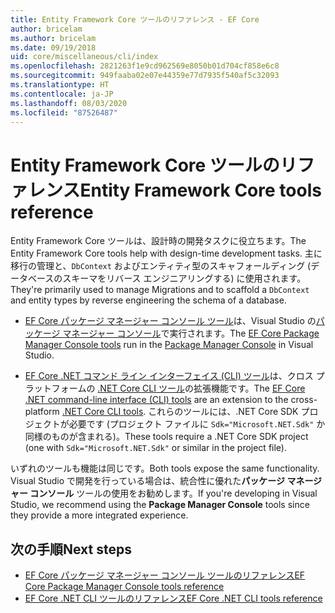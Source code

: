 ```yaml
---
title: Entity Framework Core ツールのリファレンス - EF Core
author: bricelam
ms.author: bricelam
ms.date: 09/19/2018
uid: core/miscellaneous/cli/index
ms.openlocfilehash: 2821263f1e9cd962569e8050b01d704cf858e6c8
ms.sourcegitcommit: 949faaba02e07e44359e77d7935f540af5c32093
ms.translationtype: HT
ms.contentlocale: ja-JP
ms.lasthandoff: 08/03/2020
ms.locfileid: "87526487"
---
```

# <a name="entity-framework-core-tools-reference"></a><span data-ttu-id="9be7b-102">Entity Framework Core ツールのリファレンス</span><span class="sxs-lookup"><span data-stu-id="9be7b-102">Entity Framework Core tools reference</span></span>

<span data-ttu-id="9be7b-103">Entity Framework Core ツールは、設計時の開発タスクに役立ちます。</span><span class="sxs-lookup"><span data-stu-id="9be7b-103">The Entity Framework Core tools help with design-time development tasks.</span></span> <span data-ttu-id="9be7b-104">主に移行の管理と、`DbContext` およびエンティティ型のスキャフォールディング (データベースのスキーマをリバース エンジニアリングする) に使用されます。</span><span class="sxs-lookup"><span data-stu-id="9be7b-104">They're primarily used to manage Migrations and to scaffold a `DbContext` and entity types by reverse engineering the schema of a database.</span></span>

* <span data-ttu-id="9be7b-105">[EF Core パッケージ マネージャー コンソール ツール](powershell.md)は、Visual Studio の[パッケージ マネージャー コンソール](/nuget/tools/package-manager-console)で実行されます。</span><span class="sxs-lookup"><span data-stu-id="9be7b-105">The [EF Core Package Manager Console tools](powershell.md) run in the [Package Manager Console](/nuget/tools/package-manager-console) in Visual Studio.</span></span>

* <span data-ttu-id="9be7b-106">[EF Core .NET コマンド ライン インターフェイス (CLI) ツール](dotnet.md)は、クロス プラットフォームの [.NET Core CLI ツール](/dotnet/core/tools/)の拡張機能です。</span><span class="sxs-lookup"><span data-stu-id="9be7b-106">The [EF Core .NET command-line interface (CLI) tools](dotnet.md) are an extension to the cross-platform [.NET Core CLI tools](/dotnet/core/tools/).</span></span> <span data-ttu-id="9be7b-107">これらのツールには、.NET Core SDK プロジェクトが必要です (プロジェクト ファイルに `Sdk="Microsoft.NET.Sdk"` か同様のものが含まれる)。</span><span class="sxs-lookup"><span data-stu-id="9be7b-107">These tools require a .NET Core SDK project (one with `Sdk="Microsoft.NET.Sdk"` or similar in the project file).</span></span>

<span data-ttu-id="9be7b-108">いずれのツールも機能は同じです。</span><span class="sxs-lookup"><span data-stu-id="9be7b-108">Both tools expose the same functionality.</span></span> <span data-ttu-id="9be7b-109">Visual Studio で開発を行っている場合は、統合性に優れた**パッケージ マネージャー コンソール** ツールの使用をお勧めします。</span><span class="sxs-lookup"><span data-stu-id="9be7b-109">If you're developing in Visual Studio, we recommend using the **Package Manager Console** tools since they provide a more integrated experience.</span></span>

## <a name="next-steps"></a><span data-ttu-id="9be7b-110">次の手順</span><span class="sxs-lookup"><span data-stu-id="9be7b-110">Next steps</span></span>

* [<span data-ttu-id="9be7b-111">EF Core パッケージ マネージャー コンソール ツールのリファレンス</span><span class="sxs-lookup"><span data-stu-id="9be7b-111">EF Core Package Manager Console tools reference</span></span>](powershell.md)
* [<span data-ttu-id="9be7b-112">EF Core .NET CLI ツールのリファレンス</span><span class="sxs-lookup"><span data-stu-id="9be7b-112">EF Core .NET CLI tools reference</span></span>](dotnet.md)
